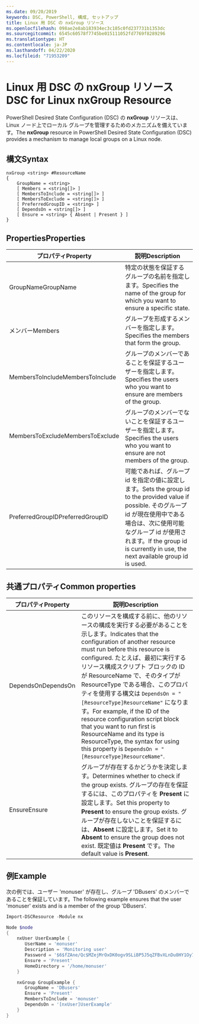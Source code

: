 ```yaml
---
ms.date: 09/20/2019
keywords: DSC, PowerShell, 構成, セットアップ
title: Linux 用 DSC の nxGroup リソース
ms.openlocfilehash: 098ae2e8ab183934ec3c185c0fd237731b1353dc
ms.sourcegitcommit: 6545c60578f7745be015111052fd7769f8289296
ms.translationtype: HT
ms.contentlocale: ja-JP
ms.lasthandoff: 04/22/2020
ms.locfileid: "71953209"
---
```

# <a name="dsc-for-linux-nxgroup-resource"></a><span data-ttu-id="b8d75-103">Linux 用 DSC の nxGroup リソース</span><span class="sxs-lookup"><span data-stu-id="b8d75-103">DSC for Linux nxGroup Resource</span></span>

<span data-ttu-id="b8d75-104">PowerShell Desired State Configuration (DSC) の **nxGroup** リソースは、Linux ノード上でローカル グループを管理するためのメカニズムを備えています。</span><span class="sxs-lookup"><span data-stu-id="b8d75-104">The **nxGroup** resource in PowerShell Desired State Configuration (DSC) provides a mechanism to manage local groups on a Linux node.</span></span>

## <a name="syntax"></a><span data-ttu-id="b8d75-105">構文</span><span class="sxs-lookup"><span data-stu-id="b8d75-105">Syntax</span></span>

```Syntax
nxGroup <string> #ResourceName
{
    GroupName = <string>
    [ Members = <string[]> ]
    [ MembersToInclude = <string[]> ]
    [ MembersToExclude = <string[]> ]
    [ PreferredGroupID = <string> ]
    [ DependsOn = <string[]> ]
    [ Ensure = <string> { Absent | Present } ]
}
```

## <a name="properties"></a><span data-ttu-id="b8d75-106">Properties</span><span class="sxs-lookup"><span data-stu-id="b8d75-106">Properties</span></span>

|<span data-ttu-id="b8d75-107">プロパティ</span><span class="sxs-lookup"><span data-stu-id="b8d75-107">Property</span></span> |<span data-ttu-id="b8d75-108">説明</span><span class="sxs-lookup"><span data-stu-id="b8d75-108">Description</span></span> |
|---|---|
|<span data-ttu-id="b8d75-109">GroupName</span><span class="sxs-lookup"><span data-stu-id="b8d75-109">GroupName</span></span> |<span data-ttu-id="b8d75-110">特定の状態を保証するグループの名前を指定します。</span><span class="sxs-lookup"><span data-stu-id="b8d75-110">Specifies the name of the group for which you want to ensure a specific state.</span></span> |
|<span data-ttu-id="b8d75-111">メンバー</span><span class="sxs-lookup"><span data-stu-id="b8d75-111">Members</span></span> |<span data-ttu-id="b8d75-112">グループを形成するメンバーを指定します。</span><span class="sxs-lookup"><span data-stu-id="b8d75-112">Specifies the members that form the group.</span></span> |
|<span data-ttu-id="b8d75-113">MembersToInclude</span><span class="sxs-lookup"><span data-stu-id="b8d75-113">MembersToInclude</span></span> |<span data-ttu-id="b8d75-114">グループのメンバーであることを保証するユーザーを指定します。</span><span class="sxs-lookup"><span data-stu-id="b8d75-114">Specifies the users who you want to ensure are members of the group.</span></span> |
|<span data-ttu-id="b8d75-115">MembersToExclude</span><span class="sxs-lookup"><span data-stu-id="b8d75-115">MembersToExclude</span></span> |<span data-ttu-id="b8d75-116">グループのメンバーでないことを保証するユーザーを指定します。</span><span class="sxs-lookup"><span data-stu-id="b8d75-116">Specifies the users who you want to ensure are not members of the group.</span></span> |
|<span data-ttu-id="b8d75-117">PreferredGroupID</span><span class="sxs-lookup"><span data-stu-id="b8d75-117">PreferredGroupID</span></span> |<span data-ttu-id="b8d75-118">可能であれば、グループ id を指定の値に設定します。</span><span class="sxs-lookup"><span data-stu-id="b8d75-118">Sets the group id to the provided value if possible.</span></span> <span data-ttu-id="b8d75-119">そのグループ id が現在使用中である場合は、次に使用可能なグループ id が使用されます。</span><span class="sxs-lookup"><span data-stu-id="b8d75-119">If the group id is currently in use, the next available group id is used.</span></span> |

## <a name="common-properties"></a><span data-ttu-id="b8d75-120">共通プロパティ</span><span class="sxs-lookup"><span data-stu-id="b8d75-120">Common properties</span></span>

|<span data-ttu-id="b8d75-121">プロパティ</span><span class="sxs-lookup"><span data-stu-id="b8d75-121">Property</span></span> |<span data-ttu-id="b8d75-122">説明</span><span class="sxs-lookup"><span data-stu-id="b8d75-122">Description</span></span> |
|---|---|
|<span data-ttu-id="b8d75-123">DependsOn</span><span class="sxs-lookup"><span data-stu-id="b8d75-123">DependsOn</span></span> |<span data-ttu-id="b8d75-124">このリソースを構成する前に、他のリソースの構成を実行する必要があることを示します。</span><span class="sxs-lookup"><span data-stu-id="b8d75-124">Indicates that the configuration of another resource must run before this resource is configured.</span></span> <span data-ttu-id="b8d75-125">たとえば、最初に実行するリソース構成スクリプト ブロックの ID が ResourceName で、そのタイプが ResourceType である場合、このプロパティを使用する構文は `DependsOn = "[ResourceType]ResourceName"` になります。</span><span class="sxs-lookup"><span data-stu-id="b8d75-125">For example, if the ID of the resource configuration script block that you want to run first is ResourceName and its type is ResourceType, the syntax for using this property is `DependsOn = "[ResourceType]ResourceName"`.</span></span> |
|<span data-ttu-id="b8d75-126">Ensure</span><span class="sxs-lookup"><span data-stu-id="b8d75-126">Ensure</span></span> |<span data-ttu-id="b8d75-127">グループが存在するかどうかを決定します。</span><span class="sxs-lookup"><span data-stu-id="b8d75-127">Determines whether to check if the group exists.</span></span> <span data-ttu-id="b8d75-128">グループの存在を保証するには、このプロパティを **Present** に設定します。</span><span class="sxs-lookup"><span data-stu-id="b8d75-128">Set this property to **Present** to ensure the group exists.</span></span> <span data-ttu-id="b8d75-129">グループが存在しないことを保証するには、**Absent** に設定します。</span><span class="sxs-lookup"><span data-stu-id="b8d75-129">Set it to **Absent** to ensure the group does not exist.</span></span> <span data-ttu-id="b8d75-130">既定値は **Present** です。</span><span class="sxs-lookup"><span data-stu-id="b8d75-130">The default value is **Present**.</span></span> |

## <a name="example"></a><span data-ttu-id="b8d75-131">例</span><span class="sxs-lookup"><span data-stu-id="b8d75-131">Example</span></span>

<span data-ttu-id="b8d75-132">次の例では、ユーザー 'monuser' が存在し、グループ 'DBusers' のメンバーであることを保証しています。</span><span class="sxs-lookup"><span data-stu-id="b8d75-132">The following example ensures that the user 'monuser' exists and is a member of the group 'DBusers'.</span></span>

```powershell
Import-DSCResource -Module nx

Node $node
{
    nxUser UserExample {
       UserName = 'monuser'
       Description = 'Monitoring user'
       Password = '$6$fZAne/Qc$MZejMrOxDK0ogv9SLiBP5J5qZFBvXLnDu8HY1Oy7ycX.Y3C7mGPUfeQy3A82ev3zIabhDQnj2ayeuGn02CqE/0'
       Ensure = 'Present'
       HomeDirectory = '/home/monuser'
    }

    nxGroup GroupExample {
       GroupName = 'DBusers'
       Ensure = 'Present'
       MembersToInclude = 'monuser'
       DependsOn = '[nxUser]UserExample'
    }
}
```